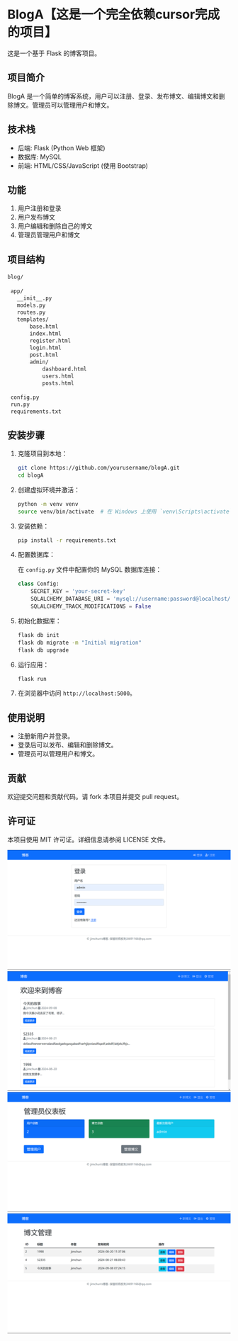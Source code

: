 # BlogA【这是一个完全依赖cursor完成的项目】

这是一个基于 Flask 的博客项目。

## 项目简介

BlogA 是一个简单的博客系统，用户可以注册、登录、发布博文、编辑博文和删除博文。管理员可以管理用户和博文。

## 技术栈

- 后端: Flask (Python Web 框架)
- 数据库: MySQL
- 前端: HTML/CSS/JavaScript (使用 Bootstrap)

## 功能

1. 用户注册和登录
2. 用户发布博文
3. 用户编辑和删除自己的博文
4. 管理员管理用户和博文

## 项目结构

```
blog/

 app/
   __init__.py
   models.py
   routes.py
   templates/
       base.html
       index.html
       register.html
       login.html
       post.html
       admin/
           dashboard.html
           users.html
           posts.html

 config.py
 run.py
 requirements.txt
```

## 安装步骤

1. 克隆项目到本地：

   ```bash
   git clone https://github.com/yourusername/blogA.git
   cd blogA
   ```

2. 创建虚拟环境并激活：

   ```bash
   python -m venv venv
   source venv/bin/activate  # 在 Windows 上使用 `venv\Scripts\activate`
   ```

3. 安装依赖：

   ```bash
   pip install -r requirements.txt
   ```

4. 配置数据库：

   在 `config.py` 文件中配置你的 MySQL 数据库连接：

   ```python
   class Config:
       SECRET_KEY = 'your-secret-key'
       SQLALCHEMY_DATABASE_URI = 'mysql://username:password@localhost/flask_blog'
       SQLALCHEMY_TRACK_MODIFICATIONS = False
   ```

5. 初始化数据库：

   ```bash
   flask db init
   flask db migrate -m "Initial migration"
   flask db upgrade
   ```

6. 运行应用：

   ```bash
   flask run
   ```

7. 在浏览器中访问 `http://localhost:5000`。

## 使用说明

- 注册新用户并登录。
- 登录后可以发布、编辑和删除博文。
- 管理员可以管理用户和博文。

## 贡献

欢迎提交问题和贡献代码。请 fork 本项目并提交 pull request。

## 许可证

本项目使用 MIT 许可证。详细信息请参阅 LICENSE 文件。

![alt text](image.png)
![alt text](image-1.png)
![alt text](image-2.png)
![alt text](image-3.png)
